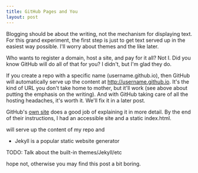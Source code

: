 ```yaml
---
title: GitHub Pages and You
layout: post
---
```


Blogging should be about the writing, not the mechanism for displaying text. For this grand experiment, the first step is just to get text served up in the easiest way possible. I'll worry about themes and the like later.

Who wants to register a domain, host a site, and pay for it all? Not I. Did you know GitHub will do all of that for you? I didn't, but I'm glad they do.

If you create a repo with a specific name (username.github.io), then GitHub will automatically serve up the content at http://username.github.io. It's the kind of URL you don't take home to mother, but it'll work (see above about putting the emphasis on the writing). And with GitHub taking care of all the hosting headaches, it's worth it. We'll fix it in a later post.

GitHub's [own site](https://pages.github.com/) does a good job of explaining it in more detail. By the end of their instructions, I had an accessible site and a static index.html.


will serve up the content of my repo and 

* Jekyll is a popular static website generator

TODO: Talk about the built-in themes/Jekyll/etc

hope not, otherwise you may find this post a bit boring.
